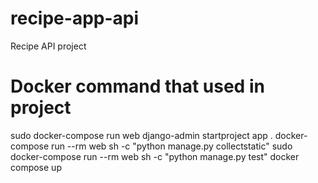 # recipe-app-api
Recipe API project

# Docker command that used in project
sudo docker-compose run web django-admin startproject app .
docker-compose run --rm web  sh -c "python manage.py collectstatic"
sudo docker-compose run --rm web sh -c "python manage.py test"
docker compose up


